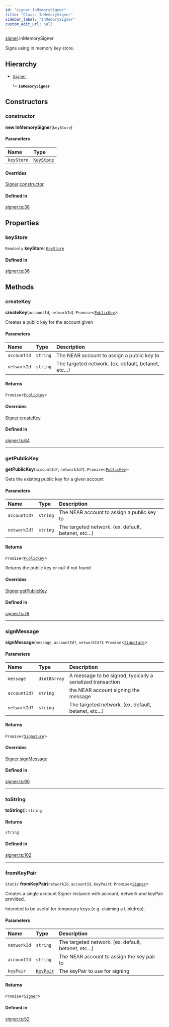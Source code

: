 ```yaml
---
id: "signer.InMemorySigner"
title: "Class: InMemorySigner"
sidebar_label: "InMemorySigner"
custom_edit_url: null
---
```


[signer](../modules/signer.md).InMemorySigner

Signs using in memory key store.

## Hierarchy

- [`Signer`](signer.Signer.md)

  ↳ **`InMemorySigner`**

## Constructors

### constructor

**new InMemorySigner**(`keyStore`)

#### Parameters

| Name | Type |
| :------ | :------ |
| `keyStore` | [`KeyStore`](key_stores_keystore.KeyStore.md) |

#### Overrides

[Signer](signer.Signer.md).[constructor](signer.Signer.md#constructor)

#### Defined in

[signer.ts:38](https://github.com/maxhr/near--near-api-js/blob/81563440/packages/near-api-js/src/signer.ts#L38)

## Properties

### keyStore

 `Readonly` **keyStore**: [`KeyStore`](key_stores_keystore.KeyStore.md)

#### Defined in

[signer.ts:36](https://github.com/maxhr/near--near-api-js/blob/81563440/packages/near-api-js/src/signer.ts#L36)

## Methods

### createKey

**createKey**(`accountId`, `networkId`): `Promise`<[`PublicKey`](utils_key_pair.PublicKey.md)\>

Creates a public key for the account given

#### Parameters

| Name | Type | Description |
| :------ | :------ | :------ |
| `accountId` | `string` | The NEAR account to assign a public key to |
| `networkId` | `string` | The targeted network. (ex. default, betanet, etc…) |

#### Returns

`Promise`<[`PublicKey`](utils_key_pair.PublicKey.md)\>

#### Overrides

[Signer](signer.Signer.md).[createKey](signer.Signer.md#createkey)

#### Defined in

[signer.ts:64](https://github.com/maxhr/near--near-api-js/blob/81563440/packages/near-api-js/src/signer.ts#L64)

___

### getPublicKey

**getPublicKey**(`accountId?`, `networkId?`): `Promise`<[`PublicKey`](utils_key_pair.PublicKey.md)\>

Gets the existing public key for a given account

#### Parameters

| Name | Type | Description |
| :------ | :------ | :------ |
| `accountId?` | `string` | The NEAR account to assign a public key to |
| `networkId?` | `string` | The targeted network. (ex. default, betanet, etc…) |

#### Returns

`Promise`<[`PublicKey`](utils_key_pair.PublicKey.md)\>

Returns the public key or null if not found

#### Overrides

[Signer](signer.Signer.md).[getPublicKey](signer.Signer.md#getpublickey)

#### Defined in

[signer.ts:76](https://github.com/maxhr/near--near-api-js/blob/81563440/packages/near-api-js/src/signer.ts#L76)

___

### signMessage

**signMessage**(`message`, `accountId?`, `networkId?`): `Promise`<[`Signature`](../interfaces/utils_key_pair.Signature.md)\>

#### Parameters

| Name | Type | Description |
| :------ | :------ | :------ |
| `message` | `Uint8Array` | A message to be signed, typically a serialized transaction |
| `accountId?` | `string` | the NEAR account signing the message |
| `networkId?` | `string` | The targeted network. (ex. default, betanet, etc…) |

#### Returns

`Promise`<[`Signature`](../interfaces/utils_key_pair.Signature.md)\>

#### Overrides

[Signer](signer.Signer.md).[signMessage](signer.Signer.md#signmessage)

#### Defined in

[signer.ts:90](https://github.com/maxhr/near--near-api-js/blob/81563440/packages/near-api-js/src/signer.ts#L90)

___

### toString

**toString**(): `string`

#### Returns

`string`

#### Defined in

[signer.ts:102](https://github.com/maxhr/near--near-api-js/blob/81563440/packages/near-api-js/src/signer.ts#L102)

___

### fromKeyPair

`Static` **fromKeyPair**(`networkId`, `accountId`, `keyPair`): `Promise`<[`Signer`](signer.Signer.md)\>

Creates a single account Signer instance with account, network and keyPair provided.

Intended to be useful for temporary keys (e.g. claiming a Linkdrop).

#### Parameters

| Name | Type | Description |
| :------ | :------ | :------ |
| `networkId` | `string` | The targeted network. (ex. default, betanet, etc…) |
| `accountId` | `string` | The NEAR account to assign the key pair to |
| `keyPair` | [`KeyPair`](utils_key_pair.KeyPair.md) | The keyPair to use for signing |

#### Returns

`Promise`<[`Signer`](signer.Signer.md)\>

#### Defined in

[signer.ts:52](https://github.com/maxhr/near--near-api-js/blob/81563440/packages/near-api-js/src/signer.ts#L52)
